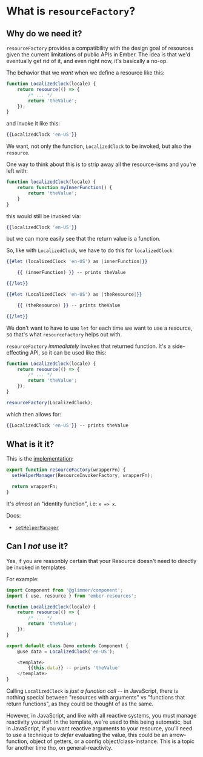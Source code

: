 # What is `resourceFactory`?

## Why do we need it?

`resourceFactory` provides a compatibility with the design goal of resources given the current limitations of public APIs in Ember. The idea is that we'd eventually get rid of it, and even right now, it's basically a no-op.

The behavior that we _want_ when we define a resource like this:
```js 
function LocalizedClock(locale) {
    return resource(() => {
        /* ... */
        return 'theValue';
    });
}
```
and invoke it like this:
```hbs 
{{LocalizedClock 'en-US'}}
```

We want, not only the function, `LocalizedClock` to be invoked, but also the `resource`.

One way to think about this is to strip away all the resource-isms and you're left with:
```js 
function localizedClock(locale) {
    return function myInnerFunction() {
        return 'theValue';
    }
}
```
this would still be invoked via:
```hbs 
{{localizedClock 'en-US'}}
```
but we can more easily see that the return value is a function.

So, like with `LocalizedClock`, we have to do this for `localizedClock`:
```hbs
{{#let (localizedClock 'en-US') as |innerFunction|}}

    {{ (innerFunction) }} -- prints theValue

{{/let}}

{{#let (LocalizedClock 'en-US') as |theResource|}}

    {{ (theResource) }} -- prints theValue

{{/let}}
```

We don't want to have to use `let` for each time we want to use a resource, so that's what `resourceFactory` helps out with.

`resourceFactory` _immediately_ invokes that returned function.
It's a side-effecting API, so it can be used like this:

```js 
function LocalizedClock(locale) {
    return resource(() => {
        /* ... */
        return 'theValue';
    });
}

resourceFactory(LocalizedClock);
```

which then allows for:
```hbs 
{{LocalizedClock 'en-US'}} -- prints theValue
```


## What is it it?

This is the [implementation](https://github.com/NullVoxPopuli/ember-resources/blob/2608052dcb740223ad83aef679f4406328894669/ember-resources/src/core/function-based/immediate-invocation.ts#L132):
```js
export function resourceFactory(wrapperFn) {
  setHelperManager(ResourceInvokerFactory, wrapperFn);

  return wrapperFn; 
}
```

It's _almost_ an "identity function", i.e: `x => x`.

Docs:

- [`setHelperManager`](https://api.emberjs.com/ember/release/functions/@ember%2Fhelper/setHelperManager)

## Can I _not_ use it?

Yes, if you are reasonbly certain that your Resource doesn't need to directly be invoked in templates 


For example:

```js 
import Component from '@glimmer/component';
import { use, resource } from 'ember-resources';

function LocalizedClock(locale) {
    return resource(() => {
        /* ... */
        return 'theValue';
    });
}

export default class Demo extends Component {
    @use data = LocalizedClock('en-US');

    <template>
        {{this.data}} -- prints 'theValue'
    </template>
}

```

Calling `LocalizedClock` is _just a function call_ -- in JavaScript, there is nothing special between "resources with arguments" vs "functions that return functions", as they could be thought of as the same.

However, in JavaScript, and like with all reactive systems, you must manage reactivity yourself. In the template, we're used to this being automatic, but in JavaScript, if you want reactive arguments to your resource, you'll need to use a technique to _defer_ evaluating the value, this could be an arrow-function, object of getters, or a config object/class-instance. This is a topic for another time tho, on general-reactivity. 


